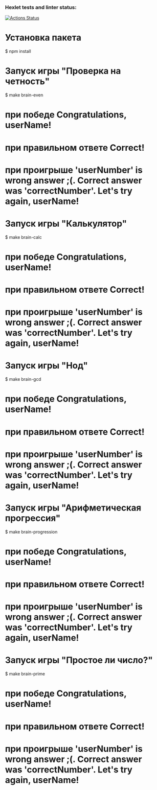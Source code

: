 ### Hexlet tests and linter status:
[![Actions Status](https://github.com/Tokimikichika/frontend-project-lvl1/actions/workflows/hexlet-check.yml/badge.svg)](https://github.com/Tokimikichika/frontend-project-lvl1/actions)

# Установка пакета

$ npm install

# Запуск игры "Проверка на четность"
$ make brain-even

# при победе Congratulations, userName!
# при правильном ответе Correct!
# при проигрыше 'userNumber' is wrong answer ;(. Correct answer was 'correctNumber'. Let's try again, userName!

# Запуск игры "Калькулятор"
$ make brain-calc

# при победе Congratulations, userName!
# при правильном ответе Correct!
# при проигрыше 'userNumber' is wrong answer ;(. Correct answer was 'correctNumber'. Let's try again, userName!

# Запуск игры "Нод"
$ make brain-gcd

# при победе Congratulations, userName!
# при правильном ответе Correct!
# при проигрыше 'userNumber' is wrong answer ;(. Correct answer was 'correctNumber'. Let's try again, userName!

# Запуск игры "Арифметическая прогрессия"
$ make brain-progression

# при победе Congratulations, userName!
# при правильном ответе Correct!
# при проигрыше 'userNumber' is wrong answer ;(. Correct answer was 'correctNumber'. Let's try again, userName!

# Запуск игры "Простое ли число?"
$ make brain-prime

# при победе Congratulations, userName!
# при правильном ответе Correct!
# при проигрыше 'userNumber' is wrong answer ;(. Correct answer was 'correctNumber'. Let's try again, userName!